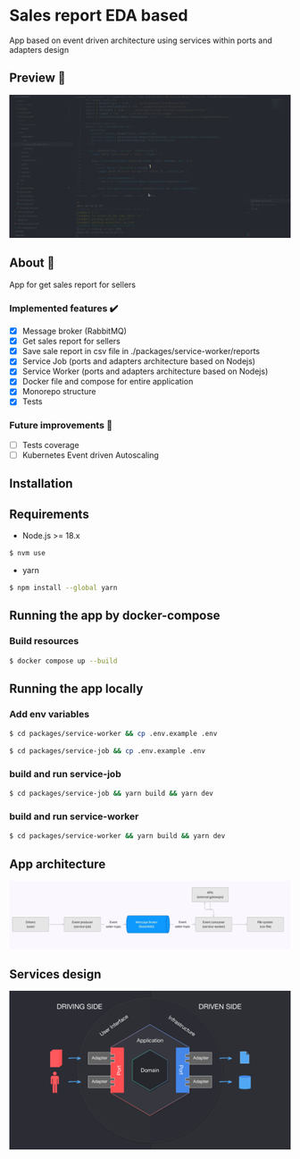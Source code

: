 # Sales report EDA based

App based on event driven architecture using services within ports and adapters design

## Preview 👀

![app-preview](./assets/app.gif)

## About 🔎

App for get sales report for sellers

### Implemented features :heavy_check_mark:

- [x] Message broker (RabbitMQ)
- [x] Get sales report for sellers
- [x] Save sale report in csv file in ./packages/service-worker/reports
- [x] Service Job (ports and adapters architecture based on Nodejs)
- [x] Service Worker (ports and adapters architecture based on Nodejs)
- [x] Docker file and compose for entire application
- [x] Monorepo structure
- [x] Tests

### Future improvements 🔮

- [ ] Tests coverage
- [ ] Kubernetes Event driven Autoscaling

## Installation

## Requirements

- Node.js >= 18.x

```bash
$ nvm use
```

- yarn

```bash
$ npm install --global yarn
```

## Running the app by docker-compose

### Build resources

```bash
$ docker compose up --build
```

## Running the app locally

### Add env variables

```bash
$ cd packages/service-worker && cp .env.example .env
```

```bash
$ cd packages/service-job && cp .env.example .env
```

### build and run service-job

```bash
$ cd packages/service-job && yarn build && yarn dev
```

### build and run service-worker

```bash
$ cd packages/service-worker && yarn build && yarn dev
```

## App architecture

![app-arch](./assets/EDA.png)

## Services design

![services-design](./assets/hex-arch.png)
